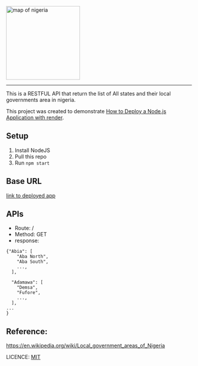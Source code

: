 <img src="https://upload.wikimedia.org/wikipedia/commons/thumb/a/af/Nigeria_Local_Government_Areas.png/1200px-Nigeria_Local_Government_Areas.png" alt="map of nigeria"  height="200">

---

This is a RESTFUL API that return the list of All states and their local governments area in nigeria.

This project was created to demonstrate [How to Deploy a Node.js Application with render](). 
<!-- Update the above link -->


## Setup
1. Install NodeJS
2. Pull this repo
3. Run `npm start`

## Base URL
[link to deployed app]()

## APIs
- Route: /
- Method: GET
- response:
  
```
{"Abia": [
    "Aba North",
    "Aba South",
    ...,
  ],

  "Adamawa": [
    "Demsa",
    "Fufore",
    ...,
  ],
...
}
```

## Reference:

https://en.wikipedia.org/wiki/Local_government_areas_of_Nigeria

LICENCE: [MIT]()

<!-- add all necesary links -->